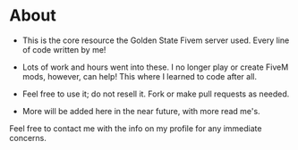 # About
- This is the core resource the Golden State Fivem server used. Every line of code written by me!
- Lots of work and hours went into these. I no longer play or create FiveM mods, however, can help! This where I learned to code after all.
- Feel free to use it; do not resell it. Fork or make pull requests as needed.

- More will be added here in the near future, with more read me's.

Feel free to contact me with the info on my profile for any immediate concerns.
